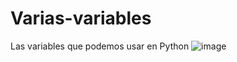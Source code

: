 # Varias-variables
Las variables que podemos usar en Python
![image](https://github.com/user-attachments/assets/68dd67cc-ad08-4215-abce-9cce79a701d2)
